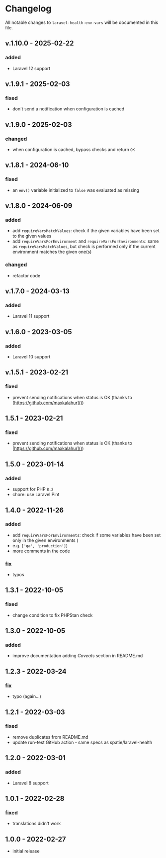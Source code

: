 # Changelog

All notable changes to `laravel-health-env-vars` will be documented in this file.

## v.1.10.0 - 2025-02-22

### added

- Laravel 12 support

## v.1.9.1 - 2025-02-03

### fixed

- don't send a notification when configuration is cached

## v.1.9.0 - 2025-02-03

### changed

- when configuration is cached, bypass checks and return `OK`

## v.1.8.1 - 2024-06-10

### fixed

- an `env()` variable initialized to `false` was evaluated as missing

## v.1.8.0 - 2024-06-09

### added

- add `requireVarsMatchValues`: check if the given variables have been set to the given values
- add `requireVarsForEnvironment` and `requireVarsForEnvironments`: same as `requireVarsMatchValues`, but check is
  performed only if the current environment matches the given one(s)

### changed

- refactor code

## v.1.7.0 - 2024-03-13

### added

- Laravel 11 support

## v.1.6.0 - 2023-03-05

### added

- Laravel 10 support

## v.1.5.1 - 2023-02-21

### fixed

- prevent sending notifications when status is OK (thanks to [https://github.com/maxkalahur]())

## 1.5.1 - 2023-02-21

### fixed

- prevent sending notifications when status is OK (thanks to [https://github.com/maxkalahur]())

## 1.5.0 - 2023-01-14

### added

- support for PHP `8.2`
- chore: use Laravel Pint

## 1.4.0 - 2022-11-26

### added

- add `requireVarsForEnvironments`: check if some variables have been set only in the given environments (
- e.g. `['qa', 'production']`)
- more comments in the code

### fix

- typos

## 1.3.1 - 2022-10-05

### fixed

- change condition to fix PHPStan check

## 1.3.0 - 2022-10-05

### added

- improve documentation adding *Caveats* section in README.md

## 1.2.3 - 2022-03-24

### fix

- typo (again...)

## 1.2.1 - 2022-03-03

### fixed

- remove duplicates from README.md
- update run-test GitHub action - same specs as spatie/laravel-health

## 1.2.0 - 2022-03-01

### added

- Laravel 8 support

## 1.0.1 - 2022-02-28

### fixed

- translations didn't work

## 1.0.0 - 2022-02-27

- initial release
